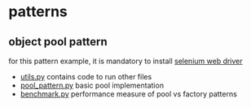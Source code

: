 # patterns

## object pool pattern

for this pattern example, it is mandatory to install [selenium web driver](https://selenium-python.readthedocs.io/installation.html)


- [utils.py](utils.py) contains code to run other files
- [pool_pattern.py](pool_pattern.py) basic pool implementation
- [benchmark.py](benchmark.py) performance measure of pool vs factory patterns
